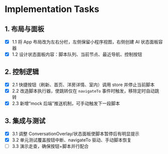 # Implementation Tasks

## 1. 布局与面板
- [x] 1.1 将 App 布局改为左右分栏，左侧保留小程序视图，右侧创建 AI 状态面板容器
- [x] 1.2 设计状态面板内容：脚本队列、当前节点、最近导航、控制按钮

## 2. 控制逻辑
- [x] 2.1 快捷按钮（刷新、首页、洋房详情、室内）调用 store 并停止当前脚本
- [x] 2.2 改造脚本执行器，使跳转仅在 `navigateTo` 事件时触发，移除定时自动跳转
- [x] 2.3 新增“mock 后端”推送机制，可手动触发下一段脚本

## 3. 集成与测试
- [x] 3.1 调整 ConversationOverlay/状态面板使脚本暂停后有明显提示
- [x] 3.2 单元测试覆盖按钮中断、navigateTo 驱动、手动脚本恢复
- [ ] 3.3 演示走查，确保按钮+脚本并行配合
